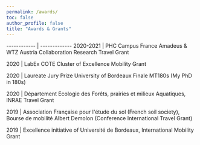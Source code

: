 ```yaml
---
permalink: /awards/
toc: false
author_profile: false
title: "Awards & Grants"
---
```

------------ | -------------
2020-2021 | PHC Campus France Amadeus & WTZ Austria Collaboration Research Travel Grant 

2020 | LabEx COTE Cluster of Excellence Mobility Grant

2020 | Laureate Jury Prize University of Bordeaux Finale MT180s (My PhD in 180s)

2020 | Département Ecologie des Forêts, prairies et milieux Aquatiques, INRAE Travel Grant

2019 | Association Française pour l'étude du sol (French soil society), Bourse de mobilité Albert Demolon (Conference International Travel Grant)

2019 | Excellence initiative of Université de Bordeaux, International Mobility Grant
    
